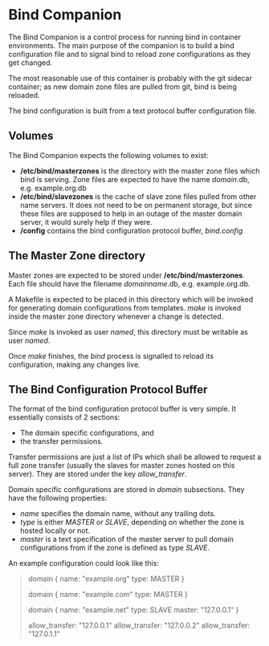 Bind Companion
==============

The Bind Companion is a control process for running bind in container environments. The main purpose of the companion is to build a bind configuration file and to signal bind to reload zone configurations as they get changed.

The most reasonable use of this container is probably with the git sidecar container; as new domain zone files are pulled from git, bind is being reloaded.

The bind configuration is built from a text protocol buffer configuration file.

Volumes
-------

The Bind Companion expects the following volumes to exist:

 * **/etc/bind/masterzones** is the directory with the master zone files which bind is serving. Zone files are expected to have the name *domain*.db, e.g. example.org.db
 * **/etc/bind/slavezones** is the cache of slave zone files pulled from other name servers. It does not need to be on permanent storage, but since these files are supposed to help in an outage of the master domain server, it would surely help if they were.
 * **/config** contains the bind configuration protocol buffer, *bind.config*

The Master Zone directory
-------------------------

Master zones are expected to be stored under **/etc/bind/masterzones**. Each file should have the filename *domainname*.db, e.g. example.org.db.

A Makefile is expected to be placed in this directory which will be invoked for generating domain configurations from templates. *make* is invoked inside the master zone directory whenever a change is detected.

Since *make* is invoked as user *named*, this directory must be writable as user *named*.

Once *make* finishes, the *bind* process is signalled to reload its configuration, making any changes live.

The Bind Configuration Protocol Buffer
--------------------------------------

The format of the bind configuration protocol buffer is very simple. It essentially consists of 2 sections:

 * The domain specific configurations, and
 * the transfer permissions.

Transfer permissions are just a list of IPs which shall be allowed to request a full zone transfer (usually the slaves for master zones hosted on this server). They are stored under the key *allow_transfer*.

Domain specific configurations are stored in *domain* subsections. They have the following properties:

 * *name* specifies the domain name, without any trailing dots.
 * *type* is either *MASTER* or *SLAVE*, depending on whether the zone is hosted locally or not.
 * *master* is a text specification of the master server to pull domain configurations from if the zone is defined as type *SLAVE*.

An example configuration could look like this:

> domain {
>    name: "example.org"
>    type: MASTER
> }
>
> domain {
>    name: "example.com"
>    type: MASTER
> }
>
> domain {
>    name: "example.net"
>    type: SLAVE
>    master: "127.0.0.1"
> }
>
> allow_transfer: "127.0.0.1"
> allow_transfer: "127.0.0.2"
> allow_transfer: "127.0.1.1"
